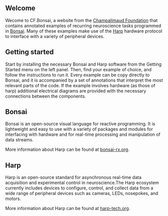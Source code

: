## Welcome

Wecome to CF.Bonsai, a website from the [Champalimaud Foundation](https://www.fchampalimaud.org/) that contains annotated examples of recurring neuroscience tasks programmed in [Bonsai](https://bonsai-rx.org/). Many of these examples make use of the [Harp](https://harp-tech.org/articles/about.html) hardware protocol to interface with a variety of peripheral devices.


## Getting started
Start by installing the necessary Bonsai and Harp software from the Getting Started menu on the left panel. Then, find your example of choice, and follow the instructions to run it. Every example can be copy directly to Bonsai, and it is accompanied by a set of annotations that interpret the most relevant parts of the code. If the example involves hardware (as those of harp) additional electrical diagrams are provided with the necessary connections between the components. 

## Bonsai

Bonsai is an open-source visual language for reactive programming. It is lightweight and easy to use with a variety of packages and modules for interfacing with hardware and for real-time processing and manipulation of data streams.

More information about Harp can be found at [bonsai-rx.org](https://bonsai-rx.org/).

## Harp

Harp is an open-source standard for asynchronous real-time data acquisition and experimental control in neuroscience.The Harp ecosystem currently includes devices to configure, control, and collect data from a wide range of peripheral devices such as cameras, LEDs, nosepokes, and motors. 

More information about Harp can be found at [harp-tech.org](https://harp-tech.org/articles/about.html).



